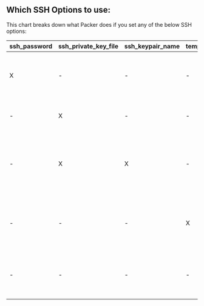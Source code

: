 ## Which SSH Options to use:

This chart breaks down what Packer does if you set any of the below SSH options:

| ssh_password | ssh_private_key_file | ssh_keypair_name | temporary_key_pair_name | Packer will... |
| --- | --- | --- | --- | --- |
| X | - | - | - | ssh authenticating with username and given password |
| - | X | - | - | ssh authenticating with private key file |
| - | X | X | - | ssh authenticating with given private key file and "attaching" the keypair to the instance |
| - | - | - | X | Create a temporary ssh keypair with a particular name, clean it up |
| - | - | - | - | Create a temporary ssh keypair with a default name, clean it up |
